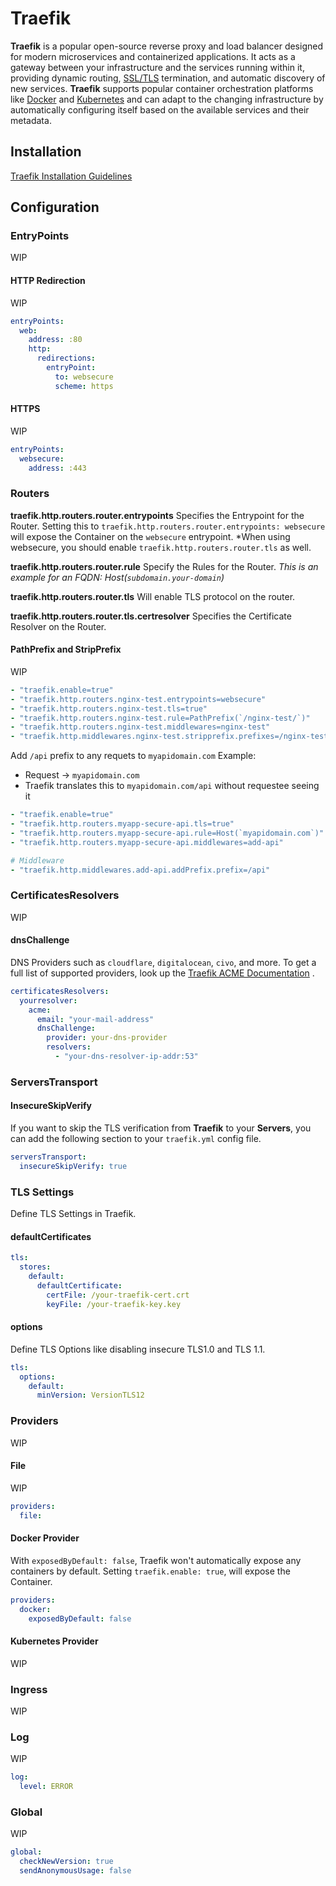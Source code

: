# Traefik

**Traefik** is a popular open-source reverse proxy and load balancer designed for modern microservices and containerized applications. It acts as a gateway between your infrastructure and the services running within it, providing dynamic routing, [SSL/TLS](../../networking/tls.md) termination, and automatic discovery of new services. **Traefik** supports popular container orchestration platforms like [Docker](../../docker/docker.md) and [Kubernetes](../../kubernetes/kubernetes.md) and can adapt to the changing infrastructure by automatically configuring itself based on the available services and their metadata.

## Installation

[Traefik Installation Guidelines](traefik-installation.md)

## Configuration

### EntryPoints

WIP

#### HTTP Redirection

WIP

```yaml
entryPoints:
  web:
    address: :80
    http:
      redirections:
        entryPoint:
          to: websecure
          scheme: https
```

#### HTTPS

WIP

```yaml
entryPoints:
  websecure:
    address: :443
```

### Routers

**traefik.http.routers.router.entrypoints**
Specifies the Entrypoint for the Router. Setting this to `traefik.http.routers.router.entrypoints: websecure` will expose the Container on the `websecure` entrypoint.
*When using websecure, you should enable `traefik.http.routers.router.tls` as well.

**traefik.http.routers.router.rule**
Specify the Rules for the Router.
*This is an example for an FQDN: Host(`subdomain.your-domain`)*

**traefik.http.routers.router.tls**	
Will enable TLS protocol on the router.

**traefik.http.routers.router.tls.certresolver**
Specifies the Certificate Resolver on the Router.

#### PathPrefix and StripPrefix

WIP

```yml
- "traefik.enable=true"
- "traefik.http.routers.nginx-test.entrypoints=websecure"
- "traefik.http.routers.nginx-test.tls=true"
- "traefik.http.routers.nginx-test.rule=PathPrefix(`/nginx-test/`)"
- "traefik.http.routers.nginx-test.middlewares=nginx-test"
- "traefik.http.middlewares.nginx-test.stripprefix.prefixes=/nginx-test"
```

Add `/api` prefix to any requets to `myapidomain.com`
Example:

- Request -> `myapidomain.com`
- Traefik translates this to `myapidomain.com/api` without requestee seeing it

```yml
- "traefik.enable=true"
- "traefik.http.routers.myapp-secure-api.tls=true"
- "traefik.http.routers.myapp-secure-api.rule=Host(`myapidomain.com`)"
- "traefik.http.routers.myapp-secure-api.middlewares=add-api"

# Middleware
- "traefik.http.middlewares.add-api.addPrefix.prefix=/api"
```

### CertificatesResolvers

WIP

#### dnsChallenge

DNS Providers such as `cloudflare`, `digitalocean`, `civo`, and more. To get a full list of supported providers, look up the [Traefik ACME Documentation](https://doc.traefik.io/traefik/https/acme/) .

```yaml
certificatesResolvers:
  yourresolver:
    acme:
      email: "your-mail-address"
      dnsChallenge:
        provider: your-dns-provider
        resolvers:
          - "your-dns-resolver-ip-addr:53"
```

### ServersTransport

#### InsecureSkipVerify

If you want to skip the TLS verification from **Traefik** to your **Servers**, you can add the following section to your `traefik.yml` config file.

```yaml
serversTransport:
  insecureSkipVerify: true
```

### TLS Settings

Define TLS Settings in Traefik.

#### defaultCertificates

```yaml
tls:
  stores:
    default:
      defaultCertificate:
        certFile: /your-traefik-cert.crt
        keyFile: /your-traefik-key.key
```

#### options

Define TLS Options like disabling insecure TLS1.0 and TLS 1.1.

```yaml
tls:
  options:
    default:
      minVersion: VersionTLS12
```

### Providers

WIP

#### File

WIP

```yaml
providers:
  file:
```

#### Docker Provider

With `exposedByDefault: false`, Traefik won't automatically expose any containers by default. Setting `traefik.enable: true`, will expose the Container.

```yaml
providers:
  docker:
    exposedByDefault: false
```

#### Kubernetes Provider

WIP

### Ingress

WIP

### Log

WIP

```yaml
log:
  level: ERROR
```

### Global

WIP

```yaml
global:
  checkNewVersion: true
  sendAnonymousUsage: false
```
